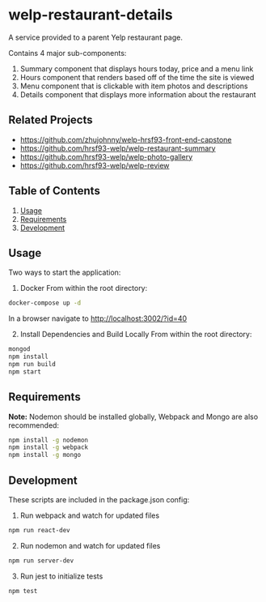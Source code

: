 # welp-restaurant-details

A service provided to a parent Yelp restaurant page.

Contains 4 major sub-components: 
1. Summary component that displays hours today, price and a menu link
2. Hours component that renders based off of the time the site is viewed
3. Menu component that is clickable with item photos and descriptions
4. Details component that displays more information about the restaurant

## Related Projects

  - https://github.com/zhujohnny/welp-hrsf93-front-end-capstone
  - https://github.com/hrsf93-welp/welp-restaurant-summary
  - https://github.com/hrsf93-welp/welp-photo-gallery
  - https://github.com/hrsf93-welp/welp-review

## Table of Contents

1. [Usage](#usage)
2. [Requirements](#requirements)
3. [Development](#development)

## Usage

Two ways to start the application:
1. Docker
From within the root directory:
```sh
docker-compose up -d
```
In a browser navigate to [http://localhost:3002/?id=40](http://localhost:3002/?id=40)

2. Install Dependencies and Build Locally
From within the root directory:
```sh
mongod
npm install
npm run build
npm start
```

## Requirements

__Note:__ Nodemon should be installed globally, Webpack and Mongo are also recommended:
```sh
npm install -g nodemon
npm install -g webpack
npm install -g mongo
```

## Development

These scripts are included in the package.json config:
1. Run webpack and watch for updated files
```sh
npm run react-dev
```
2. Run nodemon and watch for updated files
```sh
npm run server-dev
```
3. Run jest to initialize tests
```sh
npm test
```


